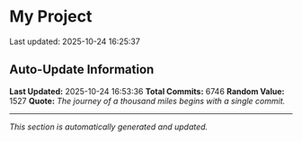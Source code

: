 # My Project


Last updated: 2025-10-24 16:25:37

































































































































































































































































































































































































































































































































































































































































































































































































































































































































































































































































































































































































































































































































































































































































































































































































































































































































































































































































































































































































































































































































































































































































































































































































































































































































































































































































































































































































































































































































































































































































































































































































































































































































































































































































































































































































































































































































































































































































































































































































































































































































































































































































































































































































































































































































































































































































































































































































































































































































































































































































































































































































































































































































































































































































































































































































































































































































































































































































































































































































































































































































































































































































































































































































































































































































































































































































































































































































































































































































































































































































































































































































































































































































































































































## Auto-Update Information

**Last Updated:** 2025-10-24 16:53:36
**Total Commits:** 6746
**Random Value:** 1527
**Quote:** _The journey of a thousand miles begins with a single commit._

---
_This section is automatically generated and updated._